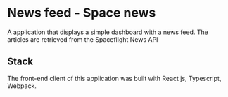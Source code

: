 # News feed - Space news
A application that displays a simple dashboard with a news feed. The articles are retrieved from the Spaceflight News API

## Stack

The front-end client of this application was built with React js, Typescript, Webpack.
